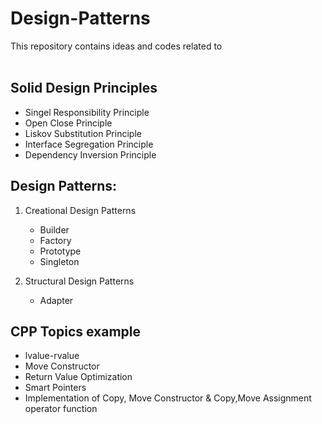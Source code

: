 # Design-Patterns
 This repository contains ideas and codes related to
 <br/><br/>
## Solid Design Principles
* Singel Responsibility Principle 
* Open Close Principle
* Liskov Substitution Principle
* Interface Segregation Principle
* Dependency Inversion Principle
## Design Patterns:

1. Creational Design Patterns
    * Builder
    * Factory
    * Prototype
    * Singleton


2. Structural Design Patterns
    * Adapter

## CPP Topics example
* lvalue-rvalue
*  Move Constructor
* Return Value Optimization
* Smart Pointers
* Implementation of Copy, Move Constructor & Copy,Move Assignment operator function
